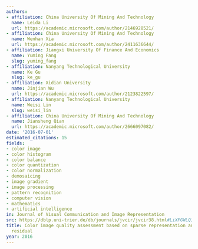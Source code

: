 ```yaml
---
authors:
- affiliation: China University Of Mining And Technology
  name: Leida Li
  url: https://academic.microsoft.com/author/2146928521/
- affiliation: China University Of Mining And Technology
  name: Wenhan Xia
  url: https://academic.microsoft.com/author/2411636644/
- affiliation: Jiangxi University Of Finance And Economics
  name: Yuming Fang
  slug: yuming_fang
- affiliation: Nanyang Technological University
  name: Ke Gu
  slug: ke_gu
- affiliation: Xidian University
  name: Jinjian Wu
  url: https://academic.microsoft.com/author/2123822597/
- affiliation: Nanyang Technological University
  name: Weisi Lin
  slug: weisi_lin
- affiliation: China University Of Mining And Technology
  name: Jiansheng Qian
  url: https://academic.microsoft.com/author/2666097082/
date: '2016-07-01'
estimated_citations: 15
fields:
- color image
- color histogram
- color balance
- color quantization
- color normalization
- demosaicing
- image gradient
- image processing
- pattern recognition
- computer vision
- mathematics
- artificial intelligence
in: Journal of Visual Communication and Image Representation
src: https://dblp.uni-trier.de/db/journals/jvcir/jvcir38.html#LiXFGWLQ16
title: Color image quality assessment based on sparse representation and reconstruction
  residual
year: 2016
---
```

